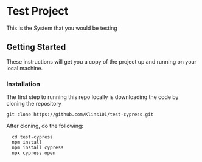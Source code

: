 # Test Project

This is the System that you would be testing

## Getting Started

These instructions will get you a copy of the project up and running on your local machine.

### Installation

The first step to running this repo locally is downloading the code by cloning the repository

`git clone https://github.com/Klins101/test-cypress.git`

After cloning, do the following:

```
  cd test-cypress
  npm install
  npm install cypress
  npx cypress open
```

